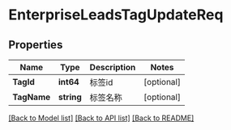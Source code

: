 # EnterpriseLeadsTagUpdateReq

## Properties

Name | Type | Description | Notes
------------ | ------------- | ------------- | -------------
**TagId** | **int64** | 标签id | [optional] 
**TagName** | **string** | 标签名称 | [optional] 

[[Back to Model list]](../README.md#documentation-for-models) [[Back to API list]](../README.md#documentation-for-api-endpoints) [[Back to README]](../README.md)


